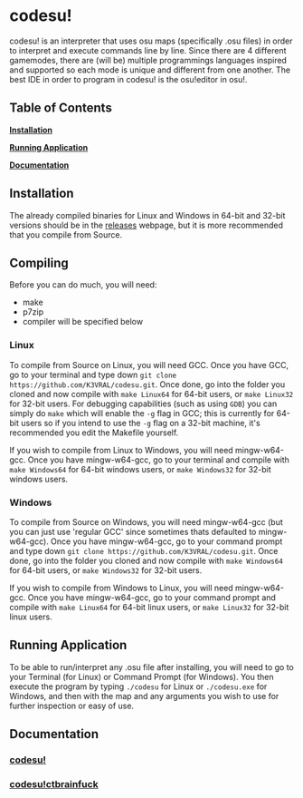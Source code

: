 # codesu!

codesu! is an interpreter that uses osu maps (specifically .osu files) in order to interpret and execute commands line by line. Since there are 4 different gamemodes, there are (will be) multiple programmings languages inspired and supported so each mode is unique and different from one another. The best IDE in order to program in codesu! is the osu!editor in osu!.

## Table of Contents

**[Installation](#install)**

**[Running Application](#run)**

**[Documentation](#doc)**

<a name='install'></a>

## Installation

The already compiled binaries for Linux and Windows in 64-bit and 32-bit versions should be in the [releases](https://github.com/K3VRAL/codesu/releases) webpage, but it is more recommended that you compile from Source.

## Compiling

Before you can do much, you will need:

- make
- p7zip
- compiler will be specified below

### Linux

To compile from Source on Linux, you will need GCC. Once you have GCC, go to your terminal and type down `git clone https://github.com/K3VRAL/codesu.git`. Once done, go into the folder you cloned and now compile with `make Linux64` for 64-bit users, or `make Linux32` for 32-bit users. For debugging capabilities (such as using `GDB`) you can simply do `make` which will enable the `-g` flag in GCC; this is currently for 64-bit users so if you intend to use the `-g` flag on a 32-bit machine, it's recommended you edit the Makefile yourself.

If you wish to compile from Linux to Windows, you will need mingw-w64-gcc. Once you have mingw-w64-gcc, go to your terminal and compile with `make Windows64` for 64-bit windows users, or `make Windows32` for 32-bit windows users.

### Windows

To compile from Source on Windows, you will need mingw-w64-gcc (but you can just use 'regular GCC' since sometimes thats defaulted to mingw-w64-gcc). Once you have mingw-w64-gcc, go to your command prompt and type down `git clone https://github.com/K3VRAL/codesu.git`. Once done, go into the folder you cloned and now compile with `make Windows64` for 64-bit users, or `make Windows32` for 32-bit users.

If you wish to compile from Windows to Linux, you will need mingw-w64-gcc. Once you have mingw-w64-gcc, go to your command prompt and compile with `make Linux64` for 64-bit linux users, or `make Linux32` for 32-bit linux users.

<a name='run'></a>

## Running Application

To be able to run/interpret any .osu file after installing, you will need to go to your Terminal (for Linux) or Command Prompt (for Windows). You then execute the program by typing `./codesu` for Linux or `./codesu.exe` for Windows, and then with the map and any arguments you wish to use for further inspection or easy of use.

<a name='doc'></a>

## Documentation

### [codesu!](./doc/codesu.md)

### [codesu!ctbrainfuck](./doc/ctbrainfuck.md)